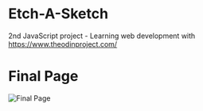 # Etch-A-Sketch
2nd JavaScript project - Learning web development with https://www.theodinproject.com/

<h1>Final Page</h1>


![Final Page](https://user-images.githubusercontent.com/122730242/213936539-5b67e46b-a3f2-4172-9cf5-69a2d7e45679.png)
